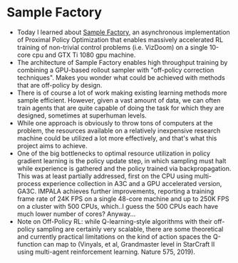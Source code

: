 # Sample Factory

- Today I learned about [Sample Factory](https://sites.google.com/view/sample-factory), an asynchronous implementation of Proximal Policy Optimization that enables massively accelerated RL training of non-trivial control problems (i.e. VizDoom) on a single 10-core cpu and GTX Ti 1080 gpu machine.
- The architecture of Sample Factory enables high throughput training by combining a GPU-based rollout sampler with "off-policy correction techniques". Makes you wonder what could be achieved with methods that are off-policy by design.
- There is of course a lot of work making existing learning methods more sample efficient. However, given a vast amount of data, we can often train agents that are quite capable of doing the task for which they are designed, sometimes at superhuman levels.
- While one approach is obviously to throw tons of computers at the problem, the resources available on a relatively inexpensive research machine could be utilized a lot more effectively, and that's what this project aims to achieve.
- One of the big bottlenecks to optimal resource utilization in policy gradient learning is the policy update step, in which sampling must halt while experience is gathered and the policy trained via backpropagation. This was at least partially addressed, first on the CPU using multi-process experience collection in A3C and a GPU accelerated version, GA3C. IMPALA achieves further improvements, reporting a training frame rate of 24K FPS on a single 48-core machine and up to 250K FPS on a cluster with 500 CPUs, which..I guess the 500 CPUs each have much lower number of cores? Anyway...
- Note on Off-Policy RL: while Q-learning-style algorithms with their off-policy sampling are certainly very scalable, there are some theoretical and currently practical limitations on the kind of action spaces the Q-function can map to (Vinyals, et al, Grandmaster level in StarCraft II using multi-agent reinforcement learning. Nature 575, 2019).

